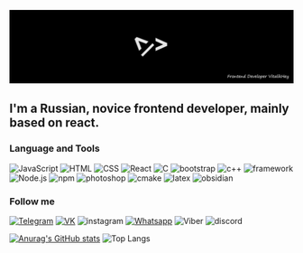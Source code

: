 [![Header](https://github.com/VitalikHey/VitalikHey/blob/main/assets/header.jpg)](https://t.me/VitalikHey)

## I'm a Russian, novice frontend developer, mainly based on react.

### Language and Tools

![JavaScript](https://img.shields.io/badge/JavaScript-black?style=for-the-badge&logo=JavaScript)
![HTML](https://img.shields.io/badge/HTML-black?style=for-the-badge&logo=html5)
![CSS](https://img.shields.io/badge/CSS-black?style=for-the-badge&logo=css3&logoColor=blue)
![React](https://img.shields.io/badge/React-black?style=for-the-badge&logo=React)
![C](https://img.shields.io/badge/C-black?style=for-the-badge&logo=C)
![bootstrap](https://img.shields.io/badge/bootstrap-black?style=for-the-badge&logo=bootstrap)
![c++](https://img.shields.io/badge/c++-black?style=for-the-badge&logo=C%2b%2b&logoColor=6296cc)
![framework](https://img.shields.io/badge/framework-black?style=for-the-badge&logo=dotnet)
![Node.js](https://img.shields.io/badge/node.js-black?style=for-the-badge&logo=node.js)
![npm](https://img.shields.io/badge/npm-black?style=for-the-badge&logo=npm)
![photoshop](https://img.shields.io/badge/photoshop-black?style=for-the-badge&logo=adobephotoshop)
![cmake](https://img.shields.io/badge/cmake-black?style=for-the-badge&logo=cmake&logoColor=8b00ff)
![latex](https://img.shields.io/badge/latex-black?style=for-the-badge&logo=latex)
![obsidian](https://img.shields.io/badge/obsidian-black?style=for-the-badge&logo=obsidian&logoColor=8b00ff)

### Follow me

[![Telegram](https://img.shields.io/badge/Telegram-black?style=for-the-badge&logo=telegram)](https://t.me/VitalikHey
)
[![VK](https://img.shields.io/badge/VK-black?style=for-the-badge&logo=vk&logoColor=blue)](https://vk.com/vitalikhey)
![instagram](https://img.shields.io/badge/instagram-black?style=for-the-badge&logo=instagram)
[![Whatsapp](https://img.shields.io/badge/whatsapp-black?style=for-the-badge&logo=whatsapp)](https://wa.me/qr/CVOLFQD45K2KA1)
![Viber](https://img.shields.io/badge/viber-black?style=for-the-badge&logo=viber)
![discord](https://img.shields.io/badge/discord-black?style=for-the-badge&logo=discord)

[![Anurag's GitHub stats](https://github-readme-stats.vercel.app/api?username=VitalikHey&show_icons=true&theme=radical)](https://github.com/anuraghazra/github-readme-stats)
![Top Langs](https://github-readme-stats.vercel.app/api/top-langs/?username=VitalikHey&hide_progress=true&theme=radical)


